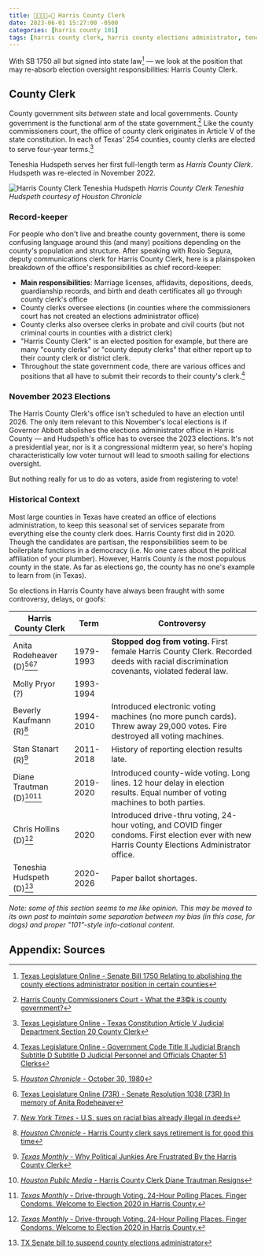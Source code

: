 ```yaml
---
title: 👰🏽👶🏾☠️🏡 Harris County Clerk
date: 2023-06-01 15:27:00 -0500
categories: [harris county 101]
tags: [harris county clerk, harris county elections administrator, teneshia hudspeth, sb 1750]     # TAG names should always be lowercase
---
```


With SB 1750 all but signed into state law[^1] — we look at the position that may re-absorb election oversight responsibilities: Harris County Clerk.

## County Clerk

County government sits *between* state and local governments. County government is the functional arm of the state government.[^2] Like the county commissioners court, the office of county clerk originates in Article V of the state constitution. In each of Texas' 254 counties, county clerks are elected to serve four-year terms.[^3]

Teneshia Hudspeth serves her first full-length term as *Harris County Clerk*. Hudspeth was re-elected in November 2022.

![Harris County Clerk Teneshia Hudspeth](https://s.hdnux.com/photos/01/27/62/52/23014031/3/1600x0.jpg)
_Harris County Clerk Teneshia Hudspeth courtesy of Houston Chronicle_

### Record-keeper

For people who don't live and breathe county government, there is some confusing language around this (and many) positions depending on the county's population and structure. After speaking with Rosio Segura, deputy communications clerk for Harris County Clerk, here is a plainspoken breakdown of the office's responsibilities as chief record-keeper:
* **Main responsibilities**: Marriage licenses, affidavits, depositions, deeds, guardianship records, and birth and death certificates all go through county clerk's office
* County clerks oversee elections (in counties where the commissioners court has not created an elections administrator office)
* County clerks also oversee clerks in probate and civil courts (but not criminal courts in counties with a district clerk)
* "Harris County Clerk" is an elected position for example, but there are many "county clerks" or "county deputy clerks" that either report up to their county clerk or district clerk.
* Throughout the state government code, there are various offices and positions that all have to submit their records to their county's clerk.[^4]

### November 2023 Elections

The Harris County Clerk's office isn't scheduled to have an election until 2026. The only item relevant to this November's local elections is if Governor Abbott abolishes the elections administrator office in Harris County — and Hudspeth's office has to oversee the 2023 elections. It's not a presidential year, nor is it a congressional midterm year, so here's hoping characteristically low voter turnout will lead to smooth sailing for elections oversight.

But nothing really for us to do as voters, aside from registering to vote!

### Historical Context

Most large counties in Texas have created an office of elections administration, to keep this seasonal set of services separate from everything else the county clerk does. Harris County first did in 2020. Though the candidates are partisan, the responsibilities seem to be boilerplate functions in a democracy (i.e. No one cares about the political affiliation of your plumber). However, Harris County *is* the most populous county in the state. As far as elections go, the county has no one's example to learn from (in Texas).

So elections in Harris County have always been fraught with some controversy, delays, or goofs:

| Harris County Clerk | Term | Controversy |
| --- | --- | --- |
| Anita Rodeheaver (D)[^8][^12][^13] | 1979-1993 | **Stopped dog from voting.** First female Harris County Clerk. Recorded deeds with racial discrimination covenants, violated federal law. |
| Molly Pryor (?) | 1993-1994 |  |
| Beverly Kaufmann (R)[^6] | 1994-2010 | Introduced electronic voting machines (no more punch cards). Threw away 29,000 votes. Fire destroyed all voting machines. |
| Stan Stanart (R)[^7] | 2011-2018 | History of reporting election results late. |
| Diane Trautman (D)[^9][^10] | 2019-2020 | Introduced county-wide voting. Long lines. 12 hour delay in election results. Equal number of voting machines to both parties.|
| Chris Hollins (D)[^10] | 2020 | Introduced drive-thru voting, 24-hour voting, and COVID finger condoms. First election ever with new Harris County Elections Administrator office. |
| Teneshia Hudspeth (D)[^11] | 2020-2026 | Paper ballot shortages. |

*Note: some of this section seems to me like opinion. This may be moved to its own post to maintain some separation between my bias (in this case, for dogs) and proper "101"-style info-cational content.*

## Appendix: Sources

[^1]: <a href="https://capitol.texas.gov/BillLookup/Actions.aspx?LegSess=88R&Bill=SB1750" target="_blank">Texas Legislature Online - Senate Bill 1750 Relating to abolishing the county elections administrator position in certain counties</a>
[^2]: <a href="https://youarehou.github.io/posts/county-commissioners-court/" target="_blank">Harris County Commissioners Court - What the #3©k is county government?</a>
[^3]: <a href="https://statutes.capitol.texas.gov/Docs/CN/htm/CN.5.htm" target="_blank">Texas Legislature Online - Texas Constitution Article V Judicial Department Section 20 County Clerk</a>
[^4]: <a href="https://statutes.capitol.texas.gov/Docs/GV/htm/GV.51.htm#51.605" target="_blank">Texas Legislature Online - Government Code Title II Judicial Branch Subtitle D Subtitle D Judicial Personnel and Officials Chapter 51 Clerks</a>
[^5]: <a href="https://www.houstonchronicle.com/politics/election/2022/article/Harris-County-Republicans-election-17557295.php#photo-23140011" target="_blank">*Houston Chronicle* - Analysis: Why Republicans fell short in Harris County</a>
[^6]: <a href="https://www.chron.com/news/houston-texas/article/Harris-County-clerk-says-retirement-is-for-good-1593361.php" target="_blank">*Houston Chronicle* - Harris County clerk says retirement is for good this time</a>
[^7]: <a href="https://www.texasmonthly.com/the-daily-post/political-junkies-frustrated-harris-county-clerk/" target="_blank">*Texas Monthly* - Why Political Junkies Are Frustrated By the Harris County Clerk</a>
[^8]: <a href="https://www.chron.com/about/first-100/article/October-30-1980-1997451.php" target="_blank">*Houston Chronicle* - October 30, 1980</a>
[^9]: <a href="https://www.houstonpublicmedia.org/articles/news/politics/2020/05/09/369169/harris-county-clerk-diane-trautman-resigns/" target="_blank">*Houston Public Media* - Harris County Clerk Diane Trautman Resigns</a>
[^10]: <a href="https://www.texasmonthly.com/news-politics/voting-harris-county-chris-hollins/">*Texas Monthly* - Drive-through Voting. 24-Hour Polling Places. Finger Condoms. Welcome to Election 2020 in Harris County.</a>
[^11]: <a href="https://youarehou.github.io/posts/sb823/">TX Senate bill to suspend county elections administrator</a>
[^12]: <a href="https://capitol.texas.gov/tlodocs/73R/billtext/html/SR01038F.htm">Texas Legislature Online (73R) - Senate Resolution 1038 (73R) In memory of Anita Rodeheaver</a>
[^13]: <a href="https://www.nytimes.com/1984/12/08/us/us-sues-on-racial-bias-already-illegal-in-deeds.html">*New York Times* - U.S. sues on racial bias already illegal in deeds</a>